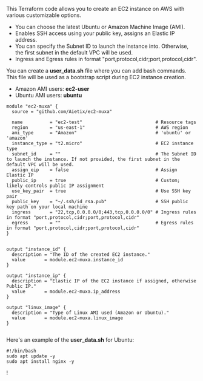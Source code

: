 
This Terraform code allows you to create an EC2 instance on AWS with various customizable options.  
- You can choose the latest Ubuntu or Amazon Machine Image (AMI).
- Enables SSH access using your public key, assigns an Elastic IP address.  
- You can specify the Subnet ID to launch the instance into. Otherwise, the first subnet in the default VPC will be used.
- Ingress and Egress rules in format "port,protocol,cidr;port,protocol,cidr".

You can create a **user_data.sh** file where you can add bash commands.  
This file will be used as a bootstrap script during EC2 instance creation.

- Amazon AMI users: **ec2-user**  
- Ubuntu AMI users: **ubuntu**




```
module "ec2-muxa" {
  source = "github.com/Aietix/ec2-muxa"

  name          = "ec2-test"                           # Resource tags
  region        = "us-east-1"                          # AWS region
  ami_type      = "Amazon"                             # 'ubuntu' or 'amazon'
  instance_type = "t2.micro"                           # EC2 instance type
  subnet_id     = ""                                   # The Subnet ID to launch the instance. If not provided, the first subnet in the default VPC will be used.
  assign_eip    = false                                # Assign Elastic IP
  public_ip     = true                                 # Custom; likely controls public IP assignment
  use_key_pair  = true                                 # Use SSH key pair
  public_key    = "~/.ssh/id_rsa.pub"                  # SSH public key path on your local machine
  ingress       = "22,tcp,0.0.0.0/0;443,tcp,0.0.0.0/0" # Ingress rules in format "port,protocol,cidr;port,protocol,cidr"
  egress        = ""                                   # Egress rules in format "port,protocol,cidr;port,protocol,cidr"
}


output "instance_id" {
  description = "The ID of the created EC2 instance."
  value       = module.ec2-muxa.instance_id
}

output "instance_ip" {
  description = "Elastic IP of the EC2 instance if assigned, otherwise Public IP."
  value       = module.ec2-muxa.ip_address
}

output "linux_image" {
  description = "Type of Linux AMI used (Amazon or Ubuntu)."
  value       = module.ec2-muxa.linux_image
}


```


Here's an example of the **user_data.sh** for Ubuntu:



```
#!/bin/bash
sudo apt update -y
sudo apt install nginx -y
```

!
